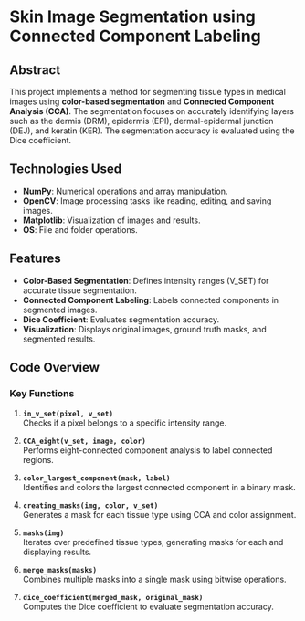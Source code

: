 # Skin Image Segmentation using Connected Component Labeling
## Abstract  
This project implements a method for segmenting tissue types in medical images using **color-based segmentation** and **Connected Component Analysis (CCA)**. The segmentation focuses on accurately identifying layers such as the dermis (DRM), epidermis (EPI), dermal-epidermal junction (DEJ), and keratin (KER). The segmentation accuracy is evaluated using the Dice coefficient.  
## Technologies Used  

- **NumPy**: Numerical operations and array manipulation.  
- **OpenCV**: Image processing tasks like reading, editing, and saving images.  
- **Matplotlib**: Visualization of images and results.
- **OS**: File and folder operations.  

## Features  

- **Color-Based Segmentation**: Defines intensity ranges (V_SET) for accurate tissue segmentation.  
- **Connected Component Labeling**: Labels connected components in segmented images.  
- **Dice Coefficient**: Evaluates segmentation accuracy.  
- **Visualization**: Displays original images, ground truth masks, and segmented results.  

## Code Overview  

### Key Functions  

1. **`in_v_set(pixel, v_set)`**  
   Checks if a pixel belongs to a specific intensity range.  

2. **`CCA_eight(v_set, image, color)`**  
   Performs eight-connected component analysis to label connected regions.  

3. **`color_largest_component(mask, label)`**  
   Identifies and colors the largest connected component in a binary mask.  

4. **`creating_masks(img, color, v_set)`**  
   Generates a mask for each tissue type using CCA and color assignment.  

5. **`masks(img)`**  
   Iterates over predefined tissue types, generating masks for each and displaying results.  

6. **`merge_masks(masks)`**  
   Combines multiple masks into a single mask using bitwise operations.  

7. **`dice_coefficient(merged_mask, original_mask)`**  
   Computes the Dice coefficient to evaluate segmentation accuracy.  
